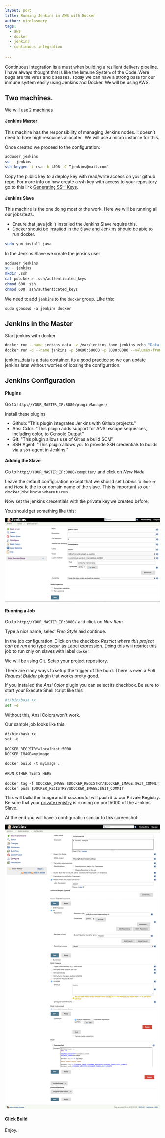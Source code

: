 ```yaml
---
layout: post
title: Running Jenkins in AWS with Docker
author: nicolasmery
tags:
  - aws
  - docker
  - jenkins
  - continuous integration

---
```


Continuous Integration its a must when building a resilient delivery pipeline. I have always thought that is like the Inmune System of the Code. Were bugs are the virus and diseases. Today we can have a strong base for our inmune system easily using Jenkins and Docker. We will be using AWS.

## Two machines.

We will use 2 machines

#### Jenkins Master

This machine has the responsibility of managing Jenkins nodes. It doesn’t need to have high resources allocated. We will use a micro instance for this.

Once created we proceed to the configuration:

```bash
adduser jenkins
su - jenkins
ssh-keygen -t rsa -b 4096 -C “jenkins@mail.com"
```

Copy the public key to a deploy key with read/write access on your github repo. For more info on how create a ssh key with access to your repository go to this link [Generating SSH Keys](https://help.github.com/articles/generating-ssh-keys/).

#### Jenkins Slave

This machine is the one doing most of the work. Here we will be running all our jobs/tests.

- Ensure that java jdk is installed the Jenkins Slave require this.
- Docker should be installed in the Slave and Jenkins should be able to run docker.

```bash
sudo yum install java
```

In the Jenkins Slave we create the jenkins user

```bash
adduser jenkins
su - jenkins
mkdir .ssh
cat pub.key > .ssh/authenticated_keys
chmod 600 .ssh
chmod 600 .ssh/authenticated_keys
```

We need to add `jenkins` to the `docker` group. Like this:

`sudo gpasswd -a jenkins docker`

## Jenkins in the Master

Start jenkins with docker

```bash
docker run --name jenkins_data -v /var/jenkins_home jenkins echo "Data OK"
docker run -d --name jenkins -p 50000:50000 -p 8080:8080 --volumes-from jenkins_data jenkins
```

jenkins_data is a data container, its a good practice so we can update jenkins later without worries of loosing the configuration.

## Jenkins Configuration

#### Plugins

Go to `http://YOUR_MASTER_IP:8080/pluginManager/`

Install these plugins

- Github: "This plugin integrates Jenkins with Github projects." 
- Ansi Color: "This plugin adds support for ANSI escape sequences, including color, to Console Output."
- Git: "This plugin allows use of Git as a build SCM"
- SSH Agent: "This plugin allows you to provide SSH credentials to builds via a ssh-agent in Jenkins."

#### Adding the Slave

Go to `http://YOUR_MASTER_IP:8080/computer/` and click on *New Node*

Leave the default configuration except that we should set *Labels* to `docker` and *Host* to the ip or domain name of the slave. This is important so our docker jobs know where tu run.

Now set the jenkins credentials with the private key we created before.

You should get something like this:

![](/images/jenkins_and_docker_in_aws/slave-conf.png)

#### Running a Job

Go to `http://YOUR_MASTER_IP:8080/` and click on *New Item*

Type a nice name, select *Free Style* and continue.

In the job configuration. Click on the checkbox *Restrict where this project can be run* and type `docker` as Label expression. Doing this will restrict this job to run only on slaves with label `docker`.

We will be using Git. Setup your project repository.

There are many ways to setup the trigger of the build. There is even a *Pull Request Builder* plugin that works pretty good.

If you installed the *Ansi Color* plugin you can select its checkbox. Be sure to start your Execute Shell script like this:

```bash
#!/bin/bash +x
set -e
```

Without this, Ansi Colors won't work.

Our sample job looks like this:

```
#!/bin/bash +x
set -e

DOCKER_REGISTRY=localhost:5000
DOCKER_IMAGE=myimage

docker build -t myimage .

#RUN OTHER TESTS HERE

docker tag -f $DOCKER_IMAGE $DOCKER_REGISTRY/$DOCKER_IMAGE:$GIT_COMMIT
docker push $DOCKER_REGISTRY/$DOCKER_IMAGE:$GIT_COMMIT

```

This will build the image and if successful will push it to our Private Registry. Be sure that your  [private registry](/creating-a-simple-aws-s3-private-docker-registry) is running on port 5000 of the Jenkins Slave.

At the end you will have a configuration similar to this screenshot:

![](/images/jenkins_and_docker_in_aws/jenkins-item-conf.png)

#### Click Build

Enjoy.

